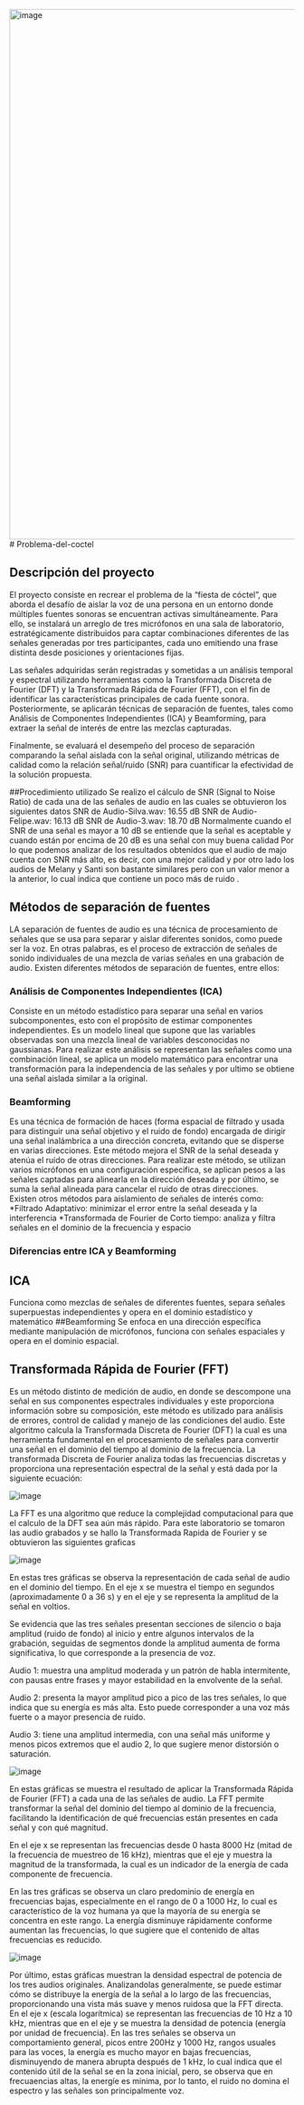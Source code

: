 <img width="621" height="935" alt="image" src="https://github.com/user-attachments/assets/df476334-7efa-4217-b923-a58dd21d3479" /># Problema-del-coctel
## Descripción del proyecto

El proyecto consiste en recrear el problema de la “fiesta de cóctel”, que aborda el desafío de aislar la voz de una persona en un entorno donde múltiples fuentes sonoras se encuentran activas simultáneamente. Para ello, se instalará un arreglo de tres micrófonos en una sala de laboratorio, estratégicamente distribuidos para captar combinaciones diferentes de las señales generadas por tres participantes, cada uno emitiendo una frase distinta desde posiciones y orientaciones fijas.

Las señales adquiridas serán registradas y sometidas a un análisis temporal y espectral utilizando herramientas como la Transformada Discreta de Fourier (DFT) y la Transformada Rápida de Fourier (FFT), con el fin de identificar las características principales de cada fuente sonora. Posteriormente, se aplicarán técnicas de separación de fuentes, tales como Análisis de Componentes Independientes (ICA) y Beamforming, para extraer la señal de interés de entre las mezclas capturadas.

Finalmente, se evaluará el desempeño del proceso de separación comparando la señal aislada con la señal original, utilizando métricas de calidad como la relación señal/ruido (SNR) para cuantificar la efectividad de la solución propuesta.

##Procedimiento utilizado
Se realizo el cálculo de SNR (Signal to Noise Ratio) de cada una de las señales de audio en las cuales se obtuvieron los siguientes datos
SNR de Audio-Silva.wav: 16.55 dB
SNR de Audio-Felipe.wav: 16.13 dB
SNR de Audio-3.wav: 18.70 dB
Normalmente cuando el SNR de una señal es mayor a 10 dB se entiende que la señal es aceptable y cuando están por encima de 20 dB es una señal con muy buena calidad
Por lo que podemos analizar de los resultados obtenidos que el audio de majo cuenta con SNR más alto, es decir, con una mejor calidad y por otro lado los audios de Melany y Santi son bastante similares pero con un valor menor a la anterior, lo cual indica que contiene un poco más de ruido . 

## Métodos de separación de fuentes
LA separación de fuentes de audio es una técnica de procesamiento de señales que se usa para separar y aislar diferentes sonidos, como puede ser la voz. En otras palabras, es el proceso de extracción de señales de sonido individuales de una mezcla de varias señales en una grabación de audio.
Existen diferentes métodos de separación de fuentes, entre ellos:
### Análisis de Componentes Independientes (ICA)
Consiste en un método estadístico para separar una señal en varios subcomponentes, esto con el propósito de estimar componentes independientes. Es un modelo lineal que supone que las variables observadas son una mezcla lineal de variables desconocidas no gaussianas. 
Para realizar este análisis se representan las señales como una combinación lineal, se aplica un modelo matemático para encontrar una transformación para la independencia de las señales y por ultimo se obtiene una señal aislada similar a la original.
### Beamforming 
Es una técnica de formación de haces (forma espacial de filtrado y usada para distinguir una señal objetivo y el ruido de fondo) encargada de dirigir una señal inalámbrica a una dirección concreta, evitando que se disperse en varias direcciones. Este método mejora el SNR de la señal deseada y atenúa el ruido de otras direcciones. 
Para realizar este método, se utilizan varios micrófonos en una configuración especifica, se aplican pesos a las señales captadas para alinearla en la dirección deseada y por último, se suma la señal alineada para cancelar el ruido de otras direcciones.  
Existen otros métodos para aislamiento de señales de interés como:
*Filtrado Adaptativo: minimizar el error entre la señal deseada y la interferencia
*Transformada de Fourier de Corto tiempo: analiza y filtra señales en el dominio de la frecuencia y espacio

### Diferencias entre ICA y Beamforming
## ICA
Funciona como mezclas de señales de diferentes fuentes, separa señales superpuestas independientes y opera en el dominio estadístico y matemático
##Beamforming
Se enfoca en una dirección específica mediante manipulación de micrófonos, funciona con señales espaciales y opera en el dominio espacial.

## Transformada Rápida de Fourier (FFT)
Es un método distinto de medición de audio, en donde se descompone una señal en sus componentes espectrales individuales y este proporciona información sobre su composición, este método es utilizado para análisis de errores, control de calidad y manejo de las condiciones del audio.  Este algoritmo calcula la Transformada Discreta de Fourier (DFT) la cual es una herramienta fundamental en el procesamiento de señales para convertir una señal en el dominio del tiempo al dominio de la frecuencia. 
La transformada Discreta de Fourier analiza todas las frecuencias discretas y proporciona una representación espectral de la señal y está dada por la siguiente ecuación:

![image](https://github.com/felipeacosta-m/Problema-del-coctel/blob/f525a99f91de679c0a9343b931044e83ae6b76a6/DiscretaFourier.png)

La FFT es una algoritmo que reduce la complejidad computacional para que el calculo de la DFT sea aún más rápido. 
Para este laboratorio se tomaron las audio grabados y se hallo la Transformada Rapida de Fourier y se obtuvieron las siguientes graficas

![image](https://github.com/felipeacosta-m/Problema-del-coctel/blob/40202e6a2c1c288008d0bd477be5dd8eff4d8ba1/Graficas%20audios.png)

En estas tres gráficas se observa la representación de cada señal de audio en el dominio del tiempo. En el eje x se muestra el tiempo en segundos (aproximadamente 0 a 36 s) y en el eje y se representa la amplitud de la señal en voltios.

Se evidencia que las tres señales presentan secciones de silencio o baja amplitud (ruido de fondo) al inicio y entre algunos intervalos de la grabación, seguidas de segmentos donde la amplitud aumenta de forma significativa, lo que corresponde a la presencia de voz.

Audio 1: muestra una amplitud moderada y un patrón de habla intermitente, con pausas entre frases y mayor estabilidad en la envolvente de la señal.

Audio 2: presenta la mayor amplitud pico a pico de las tres señales, lo que indica que su energía es más alta. Esto puede corresponder a una voz más fuerte o a mayor presencia de ruido.

Audio 3: tiene una amplitud intermedia, con una señal más uniforme y menos picos extremos que el audio 2, lo que sugiere menor distorsión o saturación.

![image](https://github.com/felipeacosta-m/Problema-del-coctel/blob/40202e6a2c1c288008d0bd477be5dd8eff4d8ba1/Graficas%20fourier.png)

En estas gráficas se muestra el resultado de aplicar la Transformada Rápida de Fourier (FFT) a cada una de las señales de audio. La FFT permite transformar la señal del dominio del tiempo al dominio de la frecuencia, facilitando la identificación de qué frecuencias están presentes en cada señal y con qué magnitud.

En el eje x se representan las frecuencias desde 0 hasta 8000 Hz (mitad de la frecuencia de muestreo de 16 kHz), mientras que el eje y muestra la magnitud de la transformada, la cual es un indicador de la energía de cada componente de frecuencia.

En las tres gráficas se observa un claro predominio de energía en frecuencias bajas, especialmente en el rango de 0 a 1000 Hz, lo cual es característico de la voz humana ya que la mayoría de su energía se concentra en este rango. La energía disminuye rápidamente conforme aumentan las frecuencias, lo que sugiere que el contenido de altas frecuencias es reducido.

![image](https://github.com/felipeacosta-m/Problema-del-coctel/blob/40202e6a2c1c288008d0bd477be5dd8eff4d8ba1/Graficas%20densidad%20espectral.png)

Por último, estas gráficas muestran la densidad espectral de potencia de los tres audios originales. Analizandolas generalmente, se puede estimar cómo se distribuye la energía de la señal a lo largo de las frecuencias, proporcionando una vista más suave y menos ruidosa que la FFT directa. En el eje x (escala logarítmica) se representan las frecuencias de 10 Hz a 10 kHz, mientras que en el eje y se muestra la densidad de potencia (energía por unidad de frecuencia). En las tres señales se observa un comportamiento general, picos entre 200Hz y 1000 Hz, rangos usuales para las voces, la energía es mucho mayor en bajas frecuencias, disminuyendo de manera abrupta después de 1 kHz, lo cual indica que el contenido útil de la señal se en la zona inicial, pero, se observa que en frecuaencias altas, la energíe es minima, por lo tanto, el ruido no domina el espectro y las señales son principalmente voz.



